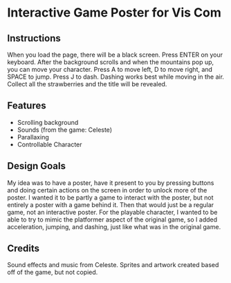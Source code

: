 # Interactive Game Poster for Vis Com

## Instructions
When you load the page, there will be a black screen. Press ENTER on your keyboard. After the background scrolls and when the mountains pop up, you can move your character. Press A to move left, D to move right, and SPACE to jump. Press J to dash. Dashing works best while moving in the air. Collect all the strawberries and the title will be revealed.

## Features
* Scrolling background
* Sounds (from the game: Celeste)
* Parallaxing
* Controllable Character

## Design Goals
My idea was to have a poster, have it present to you by pressing buttons and doing certain actions on the screen in order to unlock more of the poster. I wanted it to be partly a game to interact with the poster, but not entirely a poster with a game behind it. Then that would just be a regular game, not an interactive poster. For the playable character, I wanted to be able to try to mimic the platformer aspect of the original game, so I added acceleration, jumping, and dashing, just like what was in the original game.

## Credits
Sound effects and music from Celeste. Sprites and artwork created based off of the game, but not copied.
